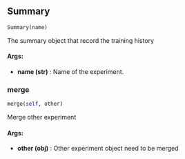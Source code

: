 ## Summary
```python
Summary(name)
```
The summary object that record the training history

#### Args:

* **name (str)** :  Name of the experiment.

### merge
```python
merge(self, other)
```
Merge other experiment

#### Args:

* **other (obj)** :  Other experiment object need to be merged        